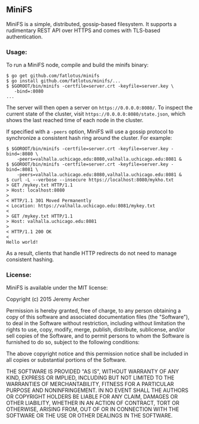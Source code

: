 ## MiniFS

MiniFS is a simple, distributed, gossip-based filesystem. It supports a
rudimentary REST API over HTTPS and comes with TLS-based authentication.

### Usage:

To run a MiniFS node, compile and build the minifs binary:

```
$ go get github.com/fatlotus/minifs
$ go install github.com/fatlotus/minifs/...
$ $GOROOT/bin/minifs -certfile=server.crt -keyfile=server.key \
   -bind=:8080
...
```

The server will then open a server on `https://0.0.0.0:8080/`. To inspect
the current state of the cluster, visit `https://0.0.0.0:8080/state.json`,
which shows the last reached time of each node in the cluster.

If specified with a `-peers` option, MiniFS will use a gossip protocol to
synchronize a consistent hash ring around the cluster. For example:

```
$ $GOROOT/bin/minifs -certfile=server.crt -keyfile=server.key -bind=:8080 \
    -peers=valhalla.uchicago.edu:8080,valhalla.uchicago.edu:8081 &
$ $GOROOT/bin/minifs -certfile=server.crt -keyfile=server.key -bind=:8081 \
    -peers=valhalla.uchicago.edu:8080,valhalla.uchicago.edu:8081 &
$ curl -L --verbose --insecure https://localhost:8080/mykho.txt 
> GET /mykey.txt HTTP/1.1
> Host: localhost:8080
> 
< HTTP/1.1 301 Moved Permanently
< Location: https://valhalla.uchicago.edu:8081/mykey.txt
< 
> GET /mykey.txt HTTP/1.1
> Host: valhalla.uchicago.edu:8081
> 
< HTTP/1.1 200 OK
< 
Hello world!
```

As a result, clients that handle HTTP redirects do not need to manage consistent
hashing.

### License:

MiniFS is available under the MIT license:

Copyright (c) 2015 Jeremy Archer

Permission is hereby granted, free of charge, to any person obtaining a copy of this software and associated documentation files (the "Software"), to deal in the Software without restriction, including without limitation the rights to use, copy, modify, merge, publish, distribute, sublicense, and/or sell copies of the Software, and to permit persons to whom the Software is furnished to do so, subject to the following conditions:

The above copyright notice and this permission notice shall be included in all copies or substantial portions of the Software.

THE SOFTWARE IS PROVIDED "AS IS", WITHOUT WARRANTY OF ANY KIND, EXPRESS OR IMPLIED, INCLUDING BUT NOT LIMITED TO THE WARRANTIES OF MERCHANTABILITY, FITNESS FOR A PARTICULAR PURPOSE AND NONINFRINGEMENT. IN NO EVENT SHALL THE AUTHORS OR COPYRIGHT HOLDERS BE LIABLE FOR ANY CLAIM, DAMAGES OR OTHER LIABILITY, WHETHER IN AN ACTION OF CONTRACT, TORT OR OTHERWISE, ARISING FROM, OUT OF OR IN CONNECTION WITH THE SOFTWARE OR THE USE OR OTHER DEALINGS IN THE SOFTWARE.
